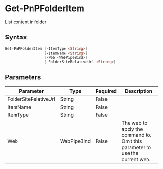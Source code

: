 # Get-PnPFolderItem
List content in folder
## Syntax
```powershell
Get-PnPFolderItem [-ItemType <String>]
                  [-ItemName <String>]
                  [-Web <WebPipeBind>]
                  [-FolderSiteRelativeUrl <String>]
```


## Parameters
Parameter|Type|Required|Description
---------|----|--------|-----------
|FolderSiteRelativeUrl|String|False||
|ItemName|String|False||
|ItemType|String|False||
|Web|WebPipeBind|False|The web to apply the command to. Omit this parameter to use the current web.|
